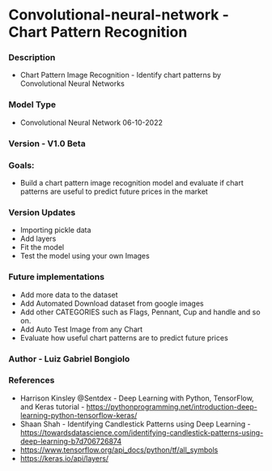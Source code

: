 # Convolutional-neural-network - Chart Pattern Recognition

### Description
- Chart Pattern Image Recognition - Identify chart patterns by Convolutional Neural Networks 


### Model Type 
- Convolutional Neural Network
06-10-2022

### Version - V1.0 Beta

### Goals:
- Build a chart pattern image recognition model and evaluate if chart patterns are useful to predict future prices in the market

### Version Updates
- Importing pickle data
- Add layers 
- Fit the model 
- Test the model using your own Images


### Future implementations 
- Add more data to the dataset
- Add Automated Download dataset from google images 
- Add other CATEGORIES such as Flags, Pennant, Cup and handle and so on. 
- Add Auto Test Image from any Chart 
- Evaluate how useful chart patterns are to predict future prices 


### Author - Luiz Gabriel Bongiolo


### References 
- Harrison Kinsley @Sentdex - Deep Learning with Python, TensorFlow, and Keras tutorial - https://pythonprogramming.net/introduction-deep-learning-python-tensorflow-keras/
- Shaan Shah - Identifying Candlestick Patterns using Deep Learning - https://towardsdatascience.com/identifying-candlestick-patterns-using-deep-learning-b7d706726874
- https://www.tensorflow.org/api_docs/python/tf/all_symbols
- https://keras.io/api/layers/
